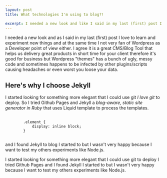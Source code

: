 ```yaml
---
layout: post
title: What technologies I'm using to blog?!

excerpt: I needed a new look and like I said in my last (first) post I love to learn and experiment new things and at the same time I not very fan of Wordpress as a Developer point of view either.
---
```


I needed a new look and as I said in my last (first) post I love to learn and experiment new things and at the same time I not very fan of Wordpress as a Developer point of view either.
I agree it is a great CMS/Blog Tool that helps us delivery great products in short time for your client therefore it's good for business but Wordpress "themes" has a bunch of ugly, messy code and sometimes happens to be infected by other plugins/scripts causing headaches or even worst you loose your data.

## Here's why I choose Jekyll

I started looking for something more elegant that I could use git _I love git_ to deploy.
So I tried Github Pages and Jekyll a _blog-aware, static site generator in Ruby_ that uses Liquid template to process the templates.


<pre>
	<code data-language="css">
		.element {
			display: inline block;
		}
	</code>
</pre>

and I found Jekyll to blog I started to but I wasn't very happy because I want to test my others experiments like Node.js.

I started looking for something more elegant that I could use git to deploy I tried Github Pages and I found Jekyll I started to but I wasn't very happy because I want to test my others experiments like Node.js.